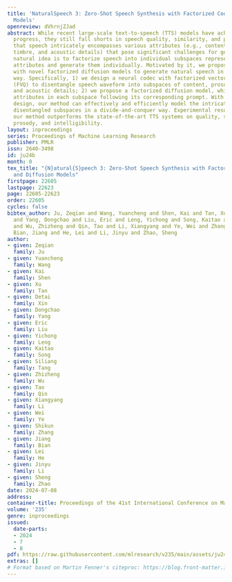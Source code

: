 ```yaml
---
title: 'NaturalSpeech 3: Zero-Shot Speech Synthesis with Factorized Codec and Diffusion
  Models'
openreview: dVhrnjZJad
abstract: While recent large-scale text-to-speech (TTS) models have achieved significant
  progress, they still fall shorts in speech quality, similarity, and prosody. Considering
  that speech intricately encompasses various attributes (e.g., content, prosody,
  timbre, and acoustic details) that pose significant challenges for generation, a
  natural idea is to factorize speech into individual subspaces representing different
  attributes and generate them individually. Motivated by it, we propose a TTS system
  with novel factorized diffusion models to generate natural speech in a zero-shot
  way. Specifically, 1) we design a neural codec with factorized vector quantization
  (FVQ) to disentangle speech waveform into subspaces of content, prosody, timbre,
  and acoustic details; 2) we propose a factorized diffusion model, which generates
  attributes in each subspace following its corresponding prompt. With this factorization
  design, our method can effectively and efficiently model the intricate speech with
  disentangled subspaces in a divide-and-conquer way. Experimental results show that
  our method outperforms the state-of-the-art TTS systems on quality, similarity,
  prosody, and intelligibility.
layout: inproceedings
series: Proceedings of Machine Learning Research
publisher: PMLR
issn: 2640-3498
id: ju24b
month: 0
tex_title: "{N}atural{S}peech 3: Zero-Shot Speech Synthesis with Factorized Codec
  and Diffusion Models"
firstpage: 22605
lastpage: 22623
page: 22605-22623
order: 22605
cycles: false
bibtex_author: Ju, Zeqian and Wang, Yuancheng and Shen, Kai and Tan, Xu and Xin, Detai
  and Yang, Dongchao and Liu, Eric and Leng, Yichong and Song, Kaitao and Tang, Siliang
  and Wu, Zhizheng and Qin, Tao and Li, Xiangyang and Ye, Wei and Zhang, Shikun and
  Bian, Jiang and He, Lei and Li, Jinyu and Zhao, Sheng
author:
- given: Zeqian
  family: Ju
- given: Yuancheng
  family: Wang
- given: Kai
  family: Shen
- given: Xu
  family: Tan
- given: Detai
  family: Xin
- given: Dongchao
  family: Yang
- given: Eric
  family: Liu
- given: Yichong
  family: Leng
- given: Kaitao
  family: Song
- given: Siliang
  family: Tang
- given: Zhizheng
  family: Wu
- given: Tao
  family: Qin
- given: Xiangyang
  family: Li
- given: Wei
  family: Ye
- given: Shikun
  family: Zhang
- given: Jiang
  family: Bian
- given: Lei
  family: He
- given: Jinyu
  family: Li
- given: Sheng
  family: Zhao
date: 2024-07-08
address:
container-title: Proceedings of the 41st International Conference on Machine Learning
volume: '235'
genre: inproceedings
issued:
  date-parts:
  - 2024
  - 7
  - 8
pdf: https://raw.githubusercontent.com/mlresearch/v235/main/assets/ju24b/ju24b.pdf
extras: []
# Format based on Martin Fenner's citeproc: https://blog.front-matter.io/posts/citeproc-yaml-for-bibliographies/
---
```

